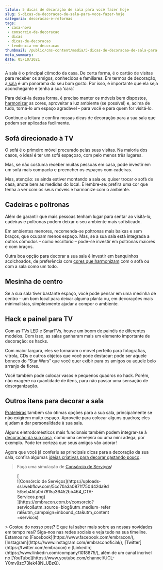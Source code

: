 ```yaml
---
titulo: 5 dicas de decoração de sala para você fazer hoje
slug: 5-dicas-de-decoracao-de-sala-para-voce-fazer-hoje
categoria: decoracao-e-reformas
tags:
 - casa-nova
 - consorcio-de-decoracao
 - dicas
 - dicas-de-decoracao
 - tendencia-em-decoracao
thumbnail: /public/cms-content/media/5-dicas-de-decoracao-de-sala-para-voce-fazer-hoje.png
meta_summary: 
date: 05/10/2021
---
```

A sala é o principal cômodo da casa. De certa forma, é o cartão de visitas para receber os amigos, conhecidos e familiares. Em termos de decoração, a[ sala](https://www.embracon.com.br/blog/como-montar-uma-sala-de-cinema-em-casa-confira-estas-4-dicas) é um panorama do seu bom gosto. Por isso, é importante que ela seja aconchegante e tenha a sua ‘cara’.

Para deixá-la dessa forma, é preciso manter os móveis bem dispostos, [harmonizar](https://www.embracon.com.br/blog/vale-a-pena-usar-papel-de-parede-na-decoracao) as cores, aproveitar a luz ambiente (se possível) e, acima de tudo, torná-lo um espaço agradável – para você e para quem for visitá-lo.

Continue a leitura e confira nossas dicas de decoração para a sua sala que podem ser aplicadas facilmente.

**Sofá direcionado à TV**
-------------------------

O sofá é o primeiro móvel procurado pelas suas visitas. Na maioria dos casos, o ideal é ter um sofá espaçoso, com pelo menos três lugares.

Mas, se não costuma receber muitas pessoas em casa, pode investir em um sofá mais compacto e preencher os espaços com cadeiras.

Mas, atenção: se ainda estiver montando a sala ou quiser trocar o sofá de casa, anote bem as medidas do local. E lembre-se: prefira uma cor que tenha a ver com os seus móveis e harmonize com o ambiente.

**Cadeiras e poltronas**
------------------------

Além de garantir que mais pessoas tenham lugar para sentar ao visitá-lo, cadeiras e poltronas podem deixar o seu ambiente mais sofisticado.

Em ambientes menores, recomenda-se poltronas mais baixas e sem braços, que ocupam menos espaço. Mas, se a sua sala está integrada a outros cômodos – como escritório – pode-se investir em poltronas maiores e com braços.

Outra boa opção para decorar a sua sala é investir em banquinhos acolchoados, de preferência com [cores que harmonizam](https://www.embracon.com.br/blog/como-escolher-as-cores-de-tintas-para-os-ambientes-da-casa) com o sofá ou com a sala como um todo.

**Mesinha de centro**
---------------------

Se a sua sala tiver bastante espaço, você pode pensar em uma mesinha de centro – um bom local para deixar alguma planta ou, em decorações mais minimalistas, simplesmente ajudar a compor o ambiente.

**Hack e painel para TV**
-------------------------

Com as TVs LED e SmarTVs, houve um boom de painéis de diferentes modelos. Com isso, as salas ganharam mais um elemento importante de decoração: os hacks.

Com maior largura, eles se tornaram o móvel perfeito para fotografias, vitrola, CDs e outros objetos que você pode destacar: pode ser aquele boneco do “Star Wars” que você quer exibir para os amigos ou aquele belo arranjo de flores.

Você também pode colocar vasos e pequenos quadros no hack. Porém, não exagere na quantidade de itens, para não passar uma sensação de desorganização.

**Outros itens para decorar a sala**
------------------------------------

[Prateleiras](https://www.embracon.com.br/blog/como-usar-prateleiras-na-decoracao-da-casa) também são ótimas opções para a sua sala, principalmente se não exigirem muito espaço. Aproveite para colocar alguns quadros; eles ajudam a dar personalidade à sua sala.

Alguns eletrodomésticos mais funcionais também podem integrar-se à [decoração da sua casa](https://www.embracon.com.br/blog/estilos-de-decoracao-conheca-os-principais-e-identifique-o-seu), como uma cervejeira ou uma mini adega, por exemplo. Pode ter certeza que seus amigos vão adorar!

Agora que você já conferiu as principais dicas para a decoração da sua sala, confira algumas [ideias criativas para decorar gastando pouco](https://www.embracon.com.br/blog/6-ideias-criativas-para-decorar-gastando-pouco).

> Faça uma simulação de [Consórcio de Serviços](https://www.embracon.com.br/consorcio-servicos)!

<figure class="w-richtext-figure-type-image w-richtext-align-center" style="max-width:310px">[<div>![Consórcio de Serviços](https://uploads-ssl.webflow.com/5cc70a3a0871f750442da9d5/5eb45fa0d7815a36452bb464_CTA-Servicos.png)</div>](https://embracon.com.br/consorcio?servico&utm_source=blog&utm_medium=referral&utm_campaign=inbound_cta&utm_content=servicos)</figure>> Gostou do nosso post? E que tal saber mais sobre as nossas novidades em tempo real? Siga-nos nas redes sociais e veja tudo na sua timeline. Estamos no [Facebook](https://www.facebook.com/embracon/), [Instagram](https://www.instagram.com/embraconoficial/), [Twitter](https://twitter.com/embracon) e [LinkedIn](https://www.linkedin.com/company/1018875/), além de um canal incrível no [YouTube](https://www.youtube.com/channel/UCL-Y0mv9zc73Iek48NLUBzQ).
